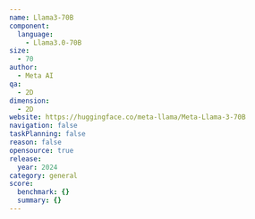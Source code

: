 ```yaml
---
name: Llama3-70B
component:
  language:
    - Llama3.0-70B
size:
  - 70
author:
  - Meta AI
qa:
  - 2D
dimension:
  - 2D
website: https://huggingface.co/meta-llama/Meta-Llama-3-70B
navigation: false
taskPlanning: false
reason: false
opensource: true
release:
  year: 2024
category: general
score:
  benchmark: {}
  summary: {}
---
```

